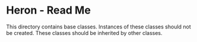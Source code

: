 # Heron - Read Me

This directory contains base classes.
Instances of these classes should not be created.
These classes should be inherited by other classes.
